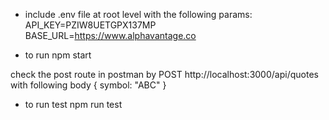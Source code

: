 * include .env file at root level with the following params:
API_KEY=PZIW8UETGPX137MP
BASE_URL=https://www.alphavantage.co

* to run npm start

check the post route in postman by
POST
http://localhost:3000/api/quotes
with following body
{
  symbol: "ABC"
}

* to run test
npm run test
